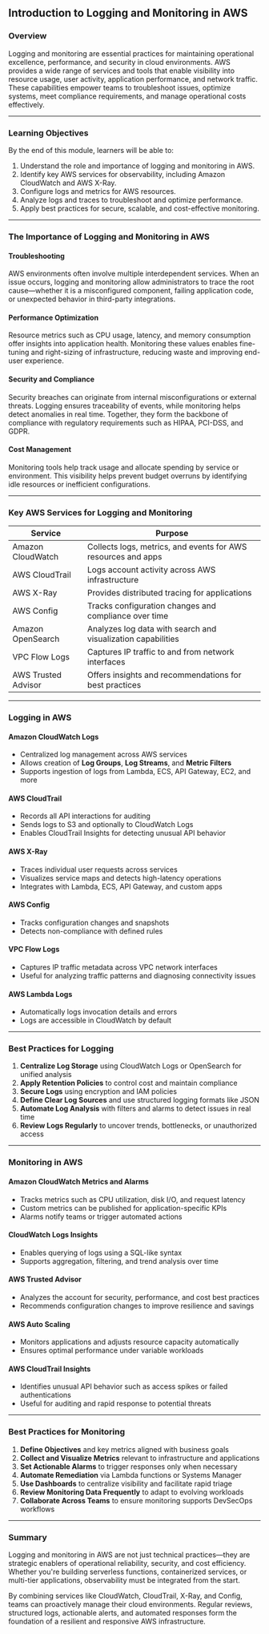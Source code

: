 ## Introduction to Logging and Monitoring in AWS

### Overview
Logging and monitoring are essential practices for maintaining operational excellence, performance, and security in cloud environments. AWS provides a wide range of services and tools that enable visibility into resource usage, user activity, application performance, and network traffic. These capabilities empower teams to troubleshoot issues, optimize systems, meet compliance requirements, and manage operational costs effectively.

---

### Learning Objectives
By the end of this module, learners will be able to:

1. Understand the role and importance of logging and monitoring in AWS.
2. Identify key AWS services for observability, including Amazon CloudWatch and AWS X-Ray.
3. Configure logs and metrics for AWS resources.
4. Analyze logs and traces to troubleshoot and optimize performance.
5. Apply best practices for secure, scalable, and cost-effective monitoring.

---

### The Importance of Logging and Monitoring in AWS

#### Troubleshooting
AWS environments often involve multiple interdependent services. When an issue occurs, logging and monitoring allow administrators to trace the root cause—whether it is a misconfigured component, failing application code, or unexpected behavior in third-party integrations.

#### Performance Optimization
Resource metrics such as CPU usage, latency, and memory consumption offer insights into application health. Monitoring these values enables fine-tuning and right-sizing of infrastructure, reducing waste and improving end-user experience.

#### Security and Compliance
Security breaches can originate from internal misconfigurations or external threats. Logging ensures traceability of events, while monitoring helps detect anomalies in real time. Together, they form the backbone of compliance with regulatory requirements such as HIPAA, PCI-DSS, and GDPR.

#### Cost Management
Monitoring tools help track usage and allocate spending by service or environment. This visibility helps prevent budget overruns by identifying idle resources or inefficient configurations.

---

### Key AWS Services for Logging and Monitoring

| Service             | Purpose                                                        |
|--------------------|----------------------------------------------------------------|
| Amazon CloudWatch  | Collects logs, metrics, and events for AWS resources and apps  |
| AWS CloudTrail     | Logs account activity across AWS infrastructure                |
| AWS X-Ray          | Provides distributed tracing for applications                  |
| AWS Config         | Tracks configuration changes and compliance over time          |
| Amazon OpenSearch  | Analyzes log data with search and visualization capabilities    |
| VPC Flow Logs      | Captures IP traffic to and from network interfaces             |
| AWS Trusted Advisor| Offers insights and recommendations for best practices         |

---

### Logging in AWS

#### Amazon CloudWatch Logs
- Centralized log management across AWS services
- Allows creation of **Log Groups**, **Log Streams**, and **Metric Filters**
- Supports ingestion of logs from Lambda, ECS, API Gateway, EC2, and more

#### AWS CloudTrail
- Records all API interactions for auditing
- Sends logs to S3 and optionally to CloudWatch Logs
- Enables CloudTrail Insights for detecting unusual API behavior

#### AWS X-Ray
- Traces individual user requests across services
- Visualizes service maps and detects high-latency operations
- Integrates with Lambda, ECS, API Gateway, and custom apps

#### AWS Config
- Tracks configuration changes and snapshots
- Detects non-compliance with defined rules

#### VPC Flow Logs
- Captures IP traffic metadata across VPC network interfaces
- Useful for analyzing traffic patterns and diagnosing connectivity issues

#### AWS Lambda Logs
- Automatically logs invocation details and errors
- Logs are accessible in CloudWatch by default

---

### Best Practices for Logging
1. **Centralize Log Storage** using CloudWatch Logs or OpenSearch for unified analysis
2. **Apply Retention Policies** to control cost and maintain compliance
3. **Secure Logs** using encryption and IAM policies
4. **Define Clear Log Sources** and use structured logging formats like JSON
5. **Automate Log Analysis** with filters and alarms to detect issues in real time
6. **Review Logs Regularly** to uncover trends, bottlenecks, or unauthorized access

---

### Monitoring in AWS

#### Amazon CloudWatch Metrics and Alarms
- Tracks metrics such as CPU utilization, disk I/O, and request latency
- Custom metrics can be published for application-specific KPIs
- Alarms notify teams or trigger automated actions

#### CloudWatch Logs Insights
- Enables querying of logs using a SQL-like syntax
- Supports aggregation, filtering, and trend analysis over time

#### AWS Trusted Advisor
- Analyzes the account for security, performance, and cost best practices
- Recommends configuration changes to improve resilience and savings

#### AWS Auto Scaling
- Monitors applications and adjusts resource capacity automatically
- Ensures optimal performance under variable workloads

#### AWS CloudTrail Insights
- Identifies unusual API behavior such as access spikes or failed authentications
- Useful for auditing and rapid response to potential threats

---

### Best Practices for Monitoring
1. **Define Objectives** and key metrics aligned with business goals
2. **Collect and Visualize Metrics** relevant to infrastructure and applications
3. **Set Actionable Alarms** to trigger responses only when necessary
4. **Automate Remediation** via Lambda functions or Systems Manager
5. **Use Dashboards** to centralize visibility and facilitate rapid triage
6. **Review Monitoring Data Frequently** to adapt to evolving workloads
7. **Collaborate Across Teams** to ensure monitoring supports DevSecOps workflows

---

### Summary
Logging and monitoring in AWS are not just technical practices—they are strategic enablers of operational reliability, security, and cost efficiency. Whether you're building serverless functions, containerized services, or multi-tier applications, observability must be integrated from the start.

By combining services like CloudWatch, CloudTrail, X-Ray, and Config, teams can proactively manage their cloud environments. Regular reviews, structured logs, actionable alerts, and automated responses form the foundation of a resilient and responsive AWS infrastructure.